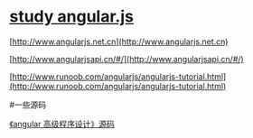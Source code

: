 # [study angular.js](https://github.com/study5456/angular.js)

[http://www.angularjs.net.cn](http://www.angularjs.net.cn)

[http://www.angularjsapi.cn/#/](http://www.angularjsapi.cn/#/)

[http://www.runoob.com/angularjs/angularjs-tutorial.html](http://www.runoob.com/angularjs/angularjs-tutorial.html)

#一些源码

[《angular 高级程序设计》源码](https://github.com/Apress/pro-angularjs)
